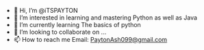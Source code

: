- 👋 Hi, I’m @iTSPAYTON
- 👀 I’m interested in learning and mastering Python as well as Java 
- 🌱 I’m currently learning The basics of python
- 💞️ I’m looking to collaborate on ...
- 📫 How to reach me 
Email: PaytonAsh099@gmail.com

<!---
iTSPAYTON/iTSPAYTON is a ✨ special ✨ repository because its `README.md` (this file) appears on your GitHub profile.
You can click the Preview link to take a look at your changes.
--->
